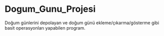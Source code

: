 # Dogum_Gunu_Projesi
Doğum günlerini depolayan ve doğum günü ekleme/çıkarma/gösterme gibi basit operasyonları yapabilen program.
